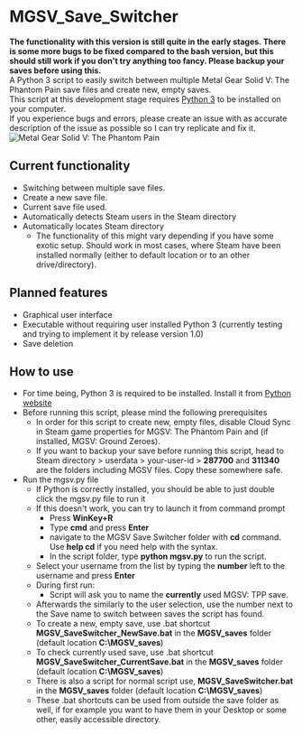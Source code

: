 # MGSV_Save_Switcher
**The functionality with this version is still quite in the early stages. There is some more bugs to be fixed compared to the bash version, but this should still work if you don't try anything too fancy. Please backup your saves before using this.**  
A Python 3 script to easily switch between multiple Metal Gear Solid V: The Phantom Pain save files and create new, empty saves.  
This script at this development stage requires [Python 3](https://www.python.org/) to be installed on your computer.  
If you experience bugs and errors, please create an issue with as accurate description of the issue as possible so I can try replicate and fix it.  
![Metal Gear Solid V: The Phantom Pain](http://static.gosunoob.com/img/1/2015/08/mgsv-the-phantom-pain-tips.jpg)
## Current functionality
* Switching between multiple save files.
* Create a new save file.
* Current save file used.
* Automatically detects Steam users in the Steam directory
* Automatically locates Steam directory
  * The functionality of this might vary depending if you have some exotic setup. Should work in most cases, where Steam have been installed normally (either to default location or to an other drive/directory).
## Planned features
* Graphical user interface
* Executable without requiring user installed Python 3 (currently testing and trying to implement it by release version 1.0)
* Save deletion
## How to use
* For time being, Python 3 is required to be installed. Install it from [Python website](https://www.python.org/)
* Before running this script, please mind the following prerequisites
  * In order for this script to create new, empty files, disable Cloud Sync in Steam game properties for MGSV: The Phantom Pain and (if installed, MGSV: Ground Zeroes).
  * If you want to backup your save before running this script, head to Steam directory > userdata > your-user-id > **287700** and **311340** are the folders including MGSV files. Copy these somewhere safe.
* Run the mgsv.py file
  * If Python is correctly installed, you should be able to just double click the mgsv.py file to run it
  * If this doesn't work, you can try to launch it from command prompt
    * Press **WinKey+R**
    * Type **cmd** and press **Enter**
    * navigate to the MGSV Save Switcher folder with **cd** command. Use **help cd** if you need help with the syntax.
    * In the script folder, type **python mgsv.py** to run the script.
  * Select your username from the list by typing the **number** left to the username and press **Enter**
  * During first run:
    * Script will ask you to name the **currently** used MGSV: TPP save.
  * Afterwards the similarly to the user selection, use the number next to the Save name to switch between saves the script has found.
  * To create a new, empty save, use .bat shortcut **MGSV\_SaveSwitcher\_NewSave.bat** in the **MGSV_saves** folder (default location **C:\\MGSV\_saves**)
  * To check currently used save, use .bat shortcut **MGSV\_SaveSwitcher\_CurrentSave.bat** in the **MGSV_saves** folder (default location **C:\\MGSV\_saves**)
  * There is also a script for normal script use, **MGSV\_SaveSwitcher.bat** in the **MGSV_saves** folder (default location **C:\\MGSV\_saves**)
  * These .bat shortcuts can be used from outside the save folder as well, if for example you want to have them in your Desktop or some other, easily accessible directory.
